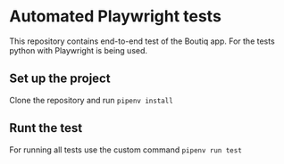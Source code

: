 # Automated Playwright tests

This repository contains end-to-end test of the Boutiq app. For the tests python with Playwright is being used.

## Set up the project

Clone the repository and run `pipenv install`

## Runt the test

For running all tests use the custom command `pipenv run test`

